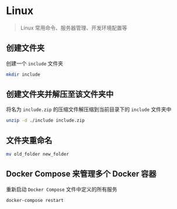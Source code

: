 # Linux

> Linux 常用命令、服务器管理、开发环境配置等

## 创建文件夹

创建一个 `include` 文件夹

```sh
mkdir include
```

## 创建文件夹并解压至该文件夹中

将名为 `include.zip` 的压缩文件解压缩到当前目录下的 `include` 文件夹中

```sh
unzip -d ./include include.zip
```

## 文件夹重命名

```sh
mv old_folder new_folder
```

## Docker Compose 来管理多个 Docker 容器

重新启动 `Docker Compose` 文件中定义的所有服务

```sh
docker-compose restart
```
